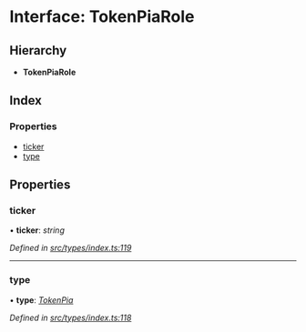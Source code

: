 # Interface: TokenPiaRole

## Hierarchy

* **TokenPiaRole**

## Index

### Properties

* [ticker](tokenpiarole.md#ticker)
* [type](tokenpiarole.md#type)

## Properties

###  ticker

• **ticker**: *string*

*Defined in [src/types/index.ts:119](https://github.com/PolymathNetwork/polymesh-sdk/blob/524b0225/src/types/index.ts#L119)*

___

###  type

• **type**: *[TokenPia](../enums/roletype.md#tokenpia)*

*Defined in [src/types/index.ts:118](https://github.com/PolymathNetwork/polymesh-sdk/blob/524b0225/src/types/index.ts#L118)*
